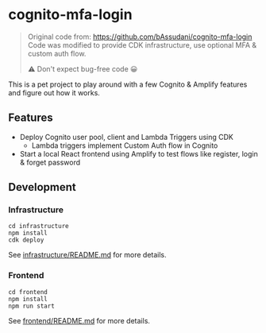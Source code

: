 # cognito-mfa-login

> Original code from: https://github.com/bAssudani/cognito-mfa-login
> Code was modified to provide CDK infrastructure, use optional MFA & custom auth flow.
> 
> ⚠️ Don't expect bug-free code 😀

This is a pet project to play around with a few Cognito & Amplify features and figure out how it works.

## Features

- Deploy Cognito user pool, client and Lambda Triggers using CDK
  - Lambda triggers implement Custom Auth flow in Cognito
- Start a local React frontend using Amplify to test flows like register, login & forget password

## Development


### Infrastructure

```
cd infrastructure
npm install
cdk deploy
```

See [infrastructure/README.md](infrastructure/README.md) for more details.


### Frontend

```
cd frontend
npm install
npm run start
```

See [frontend/README.md](frontend/README.md) for more details.

